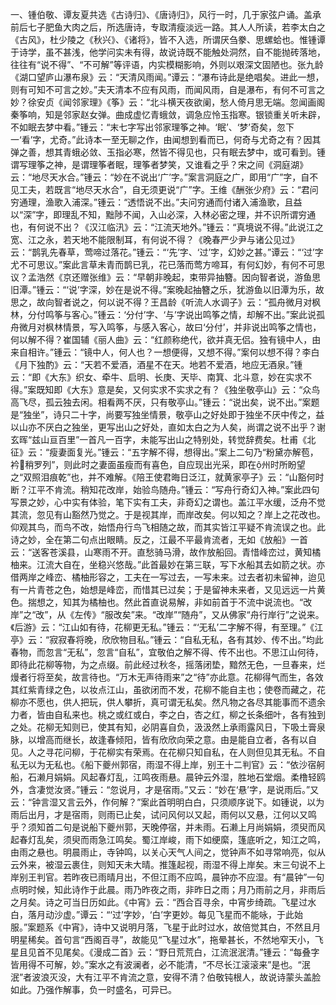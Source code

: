 <!-- { "loadSidebar": true } -->
一、锺伯敬、谭友夏共选《古诗归》、《唐诗归》，风行一时，几于家弦户诵。盖承前后七子肥鱼大肉之后，所选唐诗，专取清瘦淡远一路。其人人所读，若李太白之《古风》，杜少陵之《秋兴》、《诸将》，皆不入选，所谓厌刍豢、思螺蛤也。惟锺谭于诗学，虽不甚浅，他学问实未有得，故说诗既不能触处洞然，自不能抛砖落地，往往有“说不得”、“不可解”等评语，内实模糊影响，外则以艰深文固陋也。张九龄《湖口望庐山瀑布泉》云：“天清风雨闻。”谭云：“瀑布诗此是绝唱矣。进此一想，则有可知不可言之妙。”夫天清本不应有风雨，而闻风雨，自是瀑布，有何不可言之妙？徐安贞《闻邻家理》《筝》云：“北斗横天夜欲阑，愁人倚月思无端。忽闻画阁秦筝响，知是邻家赵女弹。曲成虚忆青蛾敛，调急应怜玉指寒。银锁重关听未辟，不如眠去梦中看。”锺云：“末七字写出邻家理筝之神。‘眠’、‘梦’奇矣，忽下一‘看’字，尤奇。”此诗本一至无聊之作，由闻想到看而已，何奇与尤奇之有？因其弹之善，想其青蛾必敛、玉指必寒，然皆不得见也，只有眠去梦中，或可看到。锺谓写理筝之神，是谓理筝者眠，理筝者梦笑，又谁看之乎？宋之间《洞庭湖》云：“地尽天水合。”锺云：“妙在不说出‘广’字。”案言洞庭之广，即用“广”字，自不见工夫，若既言“地尽天水合”，自无须更说“广”字。王维《酬张少府》云：“君问穷通理，渔歌入浦深。”锺云：“透悟说不出。”夫问穷通而付诸入浦渔歌，且益以“深”字，即理乱不知，黜陟不闻，入山必深，入林必密之理，并不识所谓穷通也，有何说不出？《汉江临汛》云：“江流天地外。”锺云：“真境说不得。”此说江之宽、江之永，若天地不能限制耳，有何说不得？《晚春严少尹与诸公见过》云：“鹊乳先春草，莺啼过落花。”锺云：“‘先’字、‘过’字，幻妙之甚。”谭云：“‘过’字尤不可思议。”案此言草未青而鹊已乳，花已落而莺方啼耳，有何幻妙，有何不可思议？孟浩然《京还赠张维》云：“早朝非晚起，束带异抽簪。因向智者说，游鱼思旧潭。”锺云：“‘说’字深，妙在是说不得。”案晚起抽簪之乐，犹游鱼以旧潭为乐，故思之，故向智者说之，何以说不得？王昌龄《听流人水调子》云：“孤舟微月对枫林，分付鸣筝与客心。”锺云：‘分付’字、‘与’字说出鸣筝之情，却解不出。”案此说孤舟微月对枫林情景，写入鸣筝，与感入客心，故曰‘分付’，并非说出鸣筝之情也，何以解不得？崔国辅《丽人曲》云：“红颜称绝代，欲并真无侣。独有镜中人，由来自相许。”锺云：“镜中人，何人也？一想便得，又想不得。”案何以想不得？李白《月下独酌》云：“天若不爱酒，酒星不在天。地若不爱酒，地应无酒泉。”锺云：“即《大东》织女、牵牛、启明、长庚、天毕、南箕、北斗意，妙在实求不得。”案既知即《大东》意是矣，又何实求不实求之有？《独坐敬亭山》云：“众鸟高飞尽，孤云独去闲。相看两不厌，只有敬亭山。”锺云：“说出矣，说不出。”案题是“独坐”，诗只二十字，尚要写独坐情景，敬亭山之好处即于独坐不厌中传之，益以山亦不厌白之独坐，更写出山之好处，直如太白之为人矣，尚谓之说不出乎？谢玄晖“兹山亘百里”一首凡一百字，未能写出山之特别处，转觉辞费矣。杜甫《北征》云：“瘦妻面复光。”锺云：“五字解不得，想得出。”案上二句乃“粉黛亦解苞，衿稍罗列”，则此时之妻面虽瘦而有喜色，自应现出光采，即在州时所盼望之“双照泪痕乾”也，并不难解。《陪王使君晦日泛江，就黄家亭子》云：“山豁何时断？江平不肯流。稍知花改岸，始验鸟随舟。”锺云：“写舟行奇幻入神。”案此四句写景之妙，心中实有体验，笔下实有工夫，非奇幻之谓也。盖江平水缓，泛舟不觉其流，忽见有山豁然乃觉之。于是视其岸，而岸改矣。何以知之？岸上之花改也。仰观其鸟，而鸟不改，始悟舟行鸟飞相随之故，而其实皆江平疑不肯流误之也。此诗之妙，全在第二句点出眼睛。反之，江最不平最肯流者，无如《放船》一首云：“送客苍溪县，山寒雨不开。直愁骑马滑，故作放船回。青惜峰峦过，黄知橘柚来。江流大自在，坐稳兴悠哉。”此首最妙在第三联，写下水船其去如箭之状。亦借两岸之峰峦、橘柚形容之，工夫在一写过去，一写未来。过去者初未留神，迨见有一片青苍之色，始想是峰峦，而惜其已过矣；于是留神未来者，又见远远一片黄色。揣想之，知其为橘柚也。然此首直说易解，非如前首于不流中说流也。“改岸”之“改”，从《左传》“服改矣”来。“改岸”“随舟”，又从佛家“舟行岸行”之说来。《后游》云：“江山如有待，花柳更无私。”锺云：“‘无私’二字解不得，有至理。”《江亭》云：“寂寂春将晚，欣欣物目私。”锺云：“自私无私，各有其妙、传不出。”均此春物，而忽言“无私”，忽言“自私”，宜敬伯之解不得、传不出也。不思江山何待，即待此花柳等物，为之点缀。前此经过秋冬，摇落闭垫，黯然无色，一旦春来，烂熳者行将至矣，故言待也。“万木无声待雨来”之“待”亦此意。花柳得气而生，各效其红紫青绿之色，以妆点江山，虽欲闭而不发，花柳不能自主也；使卷而藏之，花柳亦不愿也，供人把玩，供人攀折，真可谓无私矣。然凡物之各尽其能事而不遗余力者，皆由自私来也。桃之或红或白，李之白，杏之红，柳之长条细叶，各有独到之处。花柳无知则已，使其有知，必阴喜自负，汲汲然上承雨露风日，下吸土膏泉脉，以增高而继长，故逢春倾阳，皆有欣欣向荣之意。由是能自立者，各有以自见。人之寻花问柳，于花柳实有荣焉。在花柳只知自私，在人则但见其无私。不自私无以为无私也。《船下夔州郭宿，雨湿不得上岸，别王十二判官》云：“依沙宿舸船，石濑月娟娟。风起春灯乱，江鸣夜雨悬。晨钟云外湿，胜地石堂烟。柔橹轻鸥外，含凄觉汝贤。”锺云：“忽说月，才是宿雨。”又云：“妙在‘悬’字，是说雨后。”又云：“钟言湿又言云外，作何解？”案此首明明白白，只须顺序说下。如锺说，以为雨后出月，才是宿雨，则雨已止矣，试问风何以又起，雨何以又悬，江何以又鸣乎？须知首二句是说船下夔州郭，天晚停宿，并未雨。石濑上月尚娟娟，须臾而风起春灯乱矣，须臾而雨急江鸣矣。蜀江岸峻，雨下如绠縻，篷底听之，知江之鸣，由雨之悬也。明晨雨止，寺钟鸣，以关心天气人间之，觉钟声不如寻常响亮，似从云外来，被湿云裹住，则知天未大晴。推篷起视，雨湿不得上岸矣。末三句说不上岸别王判官。若昨夜已雨晴月出，不但江雨不应鸣，晨钟亦不应湿。有“晨钟”一句点明时候，知此诗作于此晨。雨乃昨夜之雨，非昨日之雨；月乃雨前之月，非雨后之月矣。诗之可当日历如此。《中宵》云：“西合百寻余，中宵步绮疏。飞星过水白，落月动沙虚。”谭云：“‘过’字妙，‘白’字更妙。每见飞星而不能咏，于此始服。”案题系《中宵》，诗中又说明月落，飞星于此时过水，故倍觉其白，不然且月明星稀矣。首句言“西阁百寻”，故能见“飞星过水”，拖晕甚长，不然地窄天小，飞星且见首不见尾矣。《漫成二首》云：“野日荒荒白，江流泯泯清。”锺云：“每叠字皆用得不可解，妙。”案水之有波澜者，必不能清，“不尽长江滚滚来”是也。“泯泯”者波浪灭没，大有江平不肯流之意，安得不清？伯敬钝根人，故说诗蒙头盖脸如此。乃强作解事，负一时盛名，可异已。

